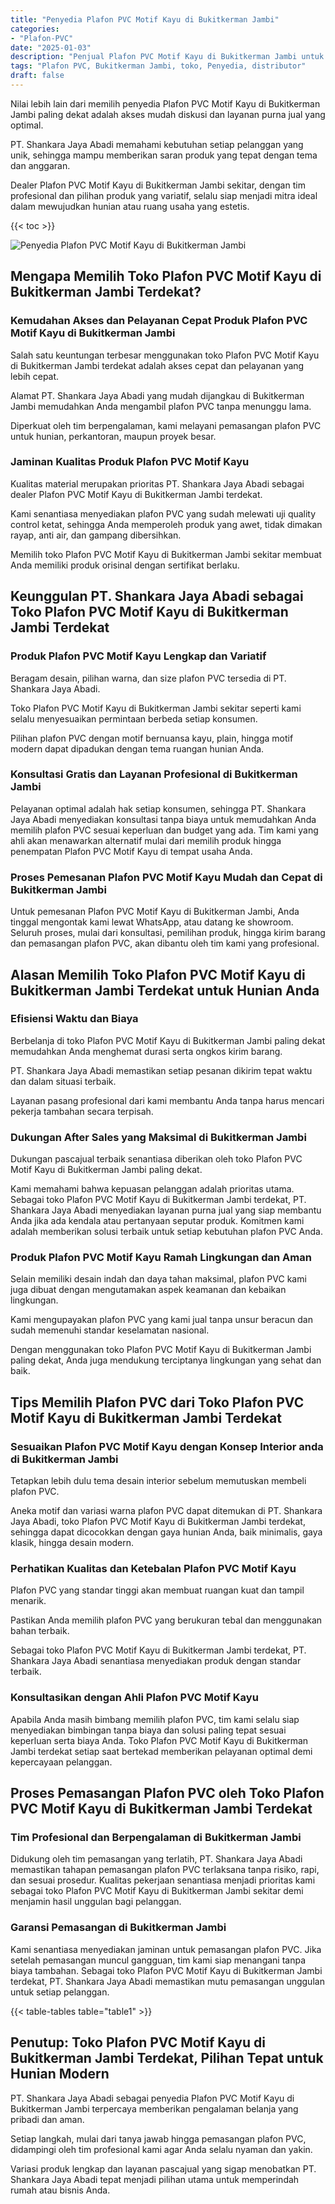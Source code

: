 ```yaml
---
title: "Penyedia Plafon PVC Motif Kayu di Bukitkerman Jambi"
categories: 
- "Plafon-PVC"
date: "2025-01-03"
description: "Penjual Plafon PVC Motif Kayu di Bukitkerman Jambi untuk tempat tinggal, office, dan toko. Plafon berkualitas, beragam motif, warna modern, dengan servis pemasangan oleh teknisi ahli dan kepastian resmi!|Servis penyediaan Plafon PVC Motif Kayu di Bukitkerman Jambi bagi keperluan hunian, office, maupun gerai, dengan plafon berkualitas dan pemasangan oleh tenaga ahli profesional serta garansi resmi.|Alternatif Plafon PVC Motif Kayu di Bukitkerman Jambi yang terbukti untuk rumah, kantor, serta toko, dengan produk unggulan dan instalasi ditangani oleh tim profesional serta garansi resmi.|Penyediaan Plafon PVC Motif Kayu di Bukitkerman Jambi untuk tempat tinggal, office, dan ritel, beserta produk berkualitas dan penempatan oleh tim ahli, dilengkapi dengan jaminan resmi.}"
tags: "Plafon PVC, Bukitkerman Jambi, toko, Penyedia, distributor"
draft: false
---
```


Nilai lebih lain dari memilih penyedia Plafon PVC Motif Kayu di Bukitkerman Jambi paling dekat adalah akses mudah diskusi dan layanan purna jual yang optimal.

PT. Shankara Jaya Abadi memahami kebutuhan setiap pelanggan yang unik, sehingga mampu memberikan saran produk yang tepat dengan tema dan anggaran.

Dealer Plafon PVC Motif Kayu di Bukitkerman Jambi sekitar, dengan tim profesional dan pilihan produk yang variatif, selalu siap menjadi mitra ideal dalam mewujudkan hunian atau ruang usaha yang estetis.

{{< toc >}}

![Penyedia Plafon PVC Motif Kayu di Bukitkerman Jambi](/images/Plafon-PVC/Penyedia-Plafon-PVC-Motif-Kayu-di-Bukitkerman-Jambi.png)


## Mengapa Memilih Toko Plafon PVC Motif Kayu di Bukitkerman Jambi Terdekat?

### Kemudahan Akses dan Pelayanan Cepat Produk Plafon PVC Motif Kayu di Bukitkerman Jambi

Salah satu keuntungan terbesar menggunakan toko Plafon PVC Motif Kayu di Bukitkerman Jambi terdekat adalah akses cepat dan pelayanan yang lebih cepat.

Alamat PT. Shankara Jaya Abadi yang mudah dijangkau di Bukitkerman Jambi memudahkan Anda mengambil plafon PVC tanpa menunggu lama.

Diperkuat oleh tim berpengalaman, kami melayani pemasangan plafon PVC untuk hunian, perkantoran, maupun proyek besar.

### Jaminan Kualitas Produk Plafon PVC Motif Kayu

Kualitas material merupakan prioritas PT. Shankara Jaya Abadi sebagai dealer Plafon PVC Motif Kayu di Bukitkerman Jambi terdekat.

Kami senantiasa menyediakan plafon PVC yang sudah melewati uji quality control ketat, sehingga Anda memperoleh produk yang awet, tidak dimakan rayap, anti air, dan gampang dibersihkan.

Memilih toko Plafon PVC Motif Kayu di Bukitkerman Jambi sekitar membuat Anda memiliki produk orisinal dengan sertifikat berlaku.

## Keunggulan PT. Shankara Jaya Abadi sebagai Toko Plafon PVC Motif Kayu di Bukitkerman Jambi Terdekat

### Produk Plafon PVC Motif Kayu Lengkap dan Variatif

Beragam desain, pilihan warna, dan size plafon PVC tersedia di PT. Shankara Jaya Abadi.

Toko Plafon PVC Motif Kayu di Bukitkerman Jambi sekitar seperti kami selalu menyesuaikan permintaan berbeda setiap konsumen.

Pilihan plafon PVC dengan motif bernuansa kayu, plain, hingga motif modern dapat dipadukan dengan tema ruangan hunian Anda.

### Konsultasi Gratis dan Layanan Profesional di Bukitkerman Jambi

Pelayanan optimal adalah hak setiap konsumen, sehingga PT. Shankara Jaya Abadi menyediakan konsultasi tanpa biaya untuk memudahkan Anda memilih plafon PVC sesuai keperluan dan budget yang ada. Tim kami yang ahli akan menawarkan alternatif mulai dari memilih produk hingga penempatan Plafon PVC Motif Kayu di tempat usaha Anda.

### Proses Pemesanan Plafon PVC Motif Kayu Mudah dan Cepat di Bukitkerman Jambi

Untuk pemesanan Plafon PVC Motif Kayu di Bukitkerman Jambi, Anda tinggal mengontak kami lewat WhatsApp, atau datang ke showroom. Seluruh proses, mulai dari konsultasi, pemilihan produk, hingga kirim barang dan pemasangan plafon PVC, akan dibantu oleh tim kami yang profesional.

## Alasan Memilih Toko Plafon PVC Motif Kayu di Bukitkerman Jambi Terdekat untuk Hunian Anda

### Efisiensi Waktu dan Biaya

Berbelanja di toko Plafon PVC Motif Kayu di Bukitkerman Jambi paling dekat memudahkan Anda menghemat durasi serta ongkos kirim barang.

PT. Shankara Jaya Abadi memastikan setiap pesanan dikirim tepat waktu dan dalam situasi terbaik.

Layanan pasang profesional dari kami membantu Anda tanpa harus mencari pekerja tambahan secara terpisah.

### Dukungan After Sales yang Maksimal di Bukitkerman Jambi

Dukungan pascajual terbaik senantiasa diberikan oleh toko Plafon PVC Motif Kayu di Bukitkerman Jambi paling dekat.

Kami memahami bahwa kepuasan pelanggan adalah prioritas utama. Sebagai toko Plafon PVC Motif Kayu di Bukitkerman Jambi terdekat, PT. Shankara Jaya Abadi menyediakan layanan purna jual yang siap membantu Anda jika ada kendala atau pertanyaan seputar produk. Komitmen kami adalah memberikan solusi terbaik untuk setiap kebutuhan plafon PVC Anda.

### Produk Plafon PVC Motif Kayu Ramah Lingkungan dan Aman

Selain memiliki desain indah dan daya tahan maksimal, plafon PVC kami juga dibuat dengan mengutamakan aspek keamanan dan kebaikan lingkungan.

Kami mengupayakan plafon PVC yang kami jual tanpa unsur beracun dan sudah memenuhi standar keselamatan nasional.

Dengan menggunakan toko Plafon PVC Motif Kayu di Bukitkerman Jambi paling dekat, Anda juga mendukung terciptanya lingkungan yang sehat dan baik.

## Tips Memilih Plafon PVC dari Toko Plafon PVC Motif Kayu di Bukitkerman Jambi Terdekat

### Sesuaikan Plafon PVC Motif Kayu dengan Konsep Interior anda di Bukitkerman Jambi

Tetapkan lebih dulu tema desain interior sebelum memutuskan membeli plafon PVC.

Aneka motif dan variasi warna plafon PVC dapat ditemukan di PT. Shankara Jaya Abadi, toko Plafon PVC Motif Kayu di Bukitkerman Jambi terdekat, sehingga dapat dicocokkan dengan gaya hunian Anda, baik minimalis, gaya klasik, hingga desain modern.

### Perhatikan Kualitas dan Ketebalan Plafon PVC Motif Kayu

Plafon PVC yang standar tinggi akan membuat ruangan kuat dan tampil menarik.

Pastikan Anda memilih plafon PVC yang berukuran tebal dan menggunakan bahan terbaik.

Sebagai toko Plafon PVC Motif Kayu di Bukitkerman Jambi terdekat, PT. Shankara Jaya Abadi senantiasa menyediakan produk dengan standar terbaik.

### Konsultasikan dengan Ahli Plafon PVC Motif Kayu

Apabila Anda masih bimbang memilih plafon PVC, tim kami selalu siap menyediakan bimbingan tanpa biaya dan solusi paling tepat sesuai keperluan serta biaya Anda. Toko Plafon PVC Motif Kayu di Bukitkerman Jambi terdekat setiap saat bertekad memberikan pelayanan optimal demi kepercayaan pelanggan.

## Proses Pemasangan Plafon PVC oleh Toko Plafon PVC Motif Kayu di Bukitkerman Jambi Terdekat

### Tim Profesional dan Berpengalaman di Bukitkerman Jambi

Didukung oleh tim pemasangan yang terlatih, PT. Shankara Jaya Abadi memastikan tahapan pemasangan plafon PVC terlaksana tanpa risiko, rapi, dan sesuai prosedur. Kualitas pekerjaan senantiasa menjadi prioritas kami sebagai toko Plafon PVC Motif Kayu di Bukitkerman Jambi sekitar demi menjamin hasil unggulan bagi pelanggan.

### Garansi Pemasangan di Bukitkerman Jambi

Kami senantiasa menyediakan jaminan untuk pemasangan plafon PVC. Jika setelah pemasangan muncul gangguan, tim kami siap menangani tanpa biaya tambahan. Sebagai toko Plafon PVC Motif Kayu di Bukitkerman Jambi terdekat, PT. Shankara Jaya Abadi memastikan mutu pemasangan unggulan untuk setiap pelanggan.

{{< table-tables table="table1" >}}

## Penutup: Toko Plafon PVC Motif Kayu di Bukitkerman Jambi Terdekat, Pilihan Tepat untuk Hunian Modern

PT. Shankara Jaya Abadi sebagai penyedia Plafon PVC Motif Kayu di Bukitkerman Jambi terpercaya memberikan pengalaman belanja yang pribadi dan aman.

Setiap langkah, mulai dari tanya jawab hingga pemasangan plafon PVC, didampingi oleh tim profesional kami agar Anda selalu nyaman dan yakin.

Variasi produk lengkap dan layanan pascajual yang sigap menobatkan PT. Shankara Jaya Abadi tepat menjadi pilihan utama untuk memperindah rumah atau bisnis Anda.